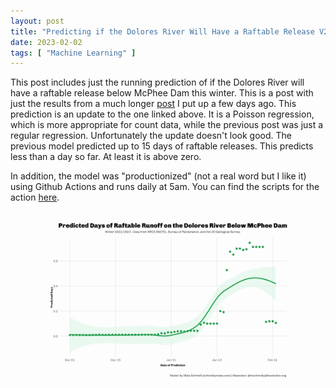 ```yaml
---
layout: post
title: "Predicting if the Dolores River Will Have a Raftable Release V2 - Summary"
date: 2023-02-02
tags: [ "Machine Learning" ]
---
```


This post includes just the running prediction of if the Dolores River will have a raftable release below McPhee Dam this winter.  This is a post with just the results from a much longer [post]("blog/r/2023-01-05-dolores-river-flow-predict") I put up a few days ago.  This prediction is an update to the one linked above.  It is a Poisson regression, which is more appropriate for count data, while the previous post was just a regular regression. Unfortunately the update doesn't look good. The previous model predicted up to 15 days of raftable releases. This predicts less than a day so far. At least it is above zero. 

In addition, the model was "productionized" (not a real word but I like it) using Github Actions and runs daily at 5am. You can find the scripts for the action [here](https://github.com/mschmidty/dolores_flow_predict).

<figure>
  <a href="https://raw.githubusercontent.com/mschmidty/dolores_flow_predict/a4fc4a1fffb5d2b0bda0e49ace3e85c5bc2e8786/output/current_prediction.jpg">
    <img src="https://raw.githubusercontent.com/mschmidty/dolores_flow_predict/a4fc4a1fffb5d2b0bda0e49ace3e85c5bc2e8786/output/current_prediction.jpg" alt="A prediction of if the Dolores River will run" style = "mix-blend-mode: multiply"/>
  </a>
</figure>